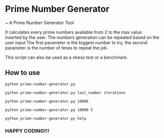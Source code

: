 # Prime Number Generator

~ A Prime Number Generator Tool

It calculates every prime numbers available from 2 to the max value inserted by the user.
The numbers generation can be repeated based on the user input
The first parameter is the biggest number to try, the second parameter is the number of times to repeat the job.

This script can also be used as a stress test or a benchmark.

## How to use

`python prime-number-generator.py`  

`python prime-number-generator.py last_number iterations`  

`python prime-number-generator.py 10000`  

`python prime-number-generator.py 10000 5`  

`python prime-number-generator.py help`

### HAPPY CODING!!!